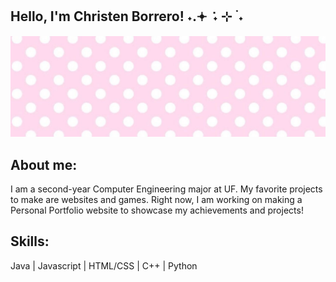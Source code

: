 ## Hello, I'm Christen Borrero!  ˖.𖥔 ݁ ˖ ⊹ ࣪ ˖ 
![banner](polkadots.jpg)
<!--
**christenb8/christenb8** is a ✨ _special_ ✨ repository because its `README.md` (this file) appears on your GitHub profile.

Here are some ideas to get you started:

- 🔭 I’m currently working on ...
- 🌱 I’m currently learning ...
- 👯 I’m looking to collaborate on ...
- 🤔 I’m looking for help with ...
- 💬 Ask me about ...
- 📫 How to reach me: ...
- 😄 Pronouns: ...
- ⚡ Fun fact: ...
-->
## About me:
I am a second-year Computer Engineering major at UF. My favorite projects to make are websites and games. Right now, I am working on making a Personal Portfolio website to showcase my achievements and projects!

## Skills:
Java | Javascript | HTML/CSS | C++ | Python
